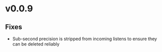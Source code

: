 # v0.0.9

## Fixes
- Sub-second precision is stripped from incoming listens to ensure they can be deleted reliably